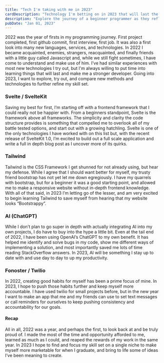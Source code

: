 ```yaml
---
title: "Tech I'm taking with me in 2023"
cardDescription: "Technology I'm betting on in 2023 that will last the test of time, and my 2022 recap."
description: "Explore the journey of a beginner programmer as they reflect on their first year in the industry, share their goals for 2023 and delve into the latest technologies, languages and services. Get inspired and join the journey as the author strives for growth and success in the field."
pubDate: "Jan 01, 2023"
---
```



2022 was the year of firsts in my programming journey. First project completed, first github commit, first interview, first job. It was also a first look into many new languages, services, and technologies. In 2022 I became acquainted, enemies, strangers, reacquainted, and finally friends with a little guy called Javascript and, while we still fight sometimes, I have come to understand and make use of him. I’ve had similar experiences with most new technologies I try out, but I'm always willing to put time into learning things that will last and make me a stronger developer. Going into 2023, I want to explore, try out, and compare new methods and technologies to further refine my skill set.


### Svelte / SvelteKit
Saving my best for first, I’m starting off with a frontend framework that I could really not be happier with. From a beginners standpoint, Svelte is the framework above all frameworks. The simplicity and clarity the code structure provides is something that compelled me to overlook all of my battle tested options, and start out with a growing hatchling. Svelte is one of the only technologies I have worked with on this list but, with the recent release of SvelteKit 1.0, I’m excited to build out a full scale application and write a full in depth blog post as I uncover more of its quirks. 

### Tailwind
Tailwind is the CSS Framework I get shunned for not already using, but hear my defense. While I agree that I should want better for myself, my trusty friend bootstrap has not yet let me down egregiously. I have my quarrels with bootstrap, but for a beginner it was a good starting point, and allowed me to make a responsive website without in-depth frontend knowledge. With all of that said, in 2023 I’m letting go of the lesser, and am very excited to begin learning Tailwind to save myself from hearing that my website looks “Bootstrappy”.

### AI (ChatGPT)
While I don’t plan to go super in depth with actually integrating AI into my own projects, I do have to buy into the hype a little bit. Even at the tail end of 2022, I have been using OpenAI’s ChatGPT to my own benefit. It has helped me identify and solve bugs in my code, show me different ways of implementing a solution, and most importantly saved me lots of time reading StackOverflow answers. In 2023, AI will be something I stay up to date with and use day to day to up my productivity.

### Fonoster / Twilio
In 2022, creating good habits for myself has been a prime focus of mine. In 2023, I hope to push those habits further and keep myself more accountable. I have used twilio for small projects before, but in the new year I want to make an app that me and my friends can use to set text messages or call reminders for ourselves to keep pushing consistency and accountability for our goals.

#### Recap
All in all, 2022 was a year, and perhaps the first, to look back at and be truly proud of. I made the most of the time and opportunity afforded to me, learned as much as I could, and reaped the rewards of my work in the same year. In 2023 I hope to find and focus my skill set on a single niche to make myself more marketable for when I graduate, and bring to life some of ideas I’ve been meaning to create.

